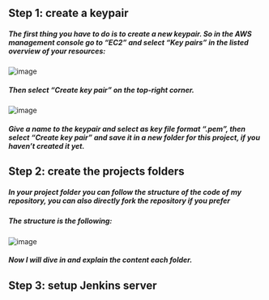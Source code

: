 ## Step 1: create a keypair

##### The first thing you have to do is to create a new keypair. So in the AWS management console go to “EC2” and select “Key pairs” in the listed overview of your resources:

![image](https://github.com/user-attachments/assets/1c68ddc9-7826-40c7-83bb-d93e074d0934)

##### Then select “Create key pair” on the top-right corner.

![image](https://github.com/user-attachments/assets/a58dc44d-da0e-482c-9d1d-6c1cf1e2e5dc)

##### Give a name to the keypair and select as key file format “.pem”, then select “Create key pair” and save it in a new folder for this project, if you haven’t created it yet.

## Step 2: create the projects folders

##### In your project folder you can follow the structure of the code of my repository, you can also directly fork the repository if you prefer

##### The structure is the following:

![image](https://github.com/user-attachments/assets/93a59b50-939b-4589-af54-5d9c766fb2a0)

##### Now I will dive in and explain the content each folder.

## Step 3: setup Jenkins server
